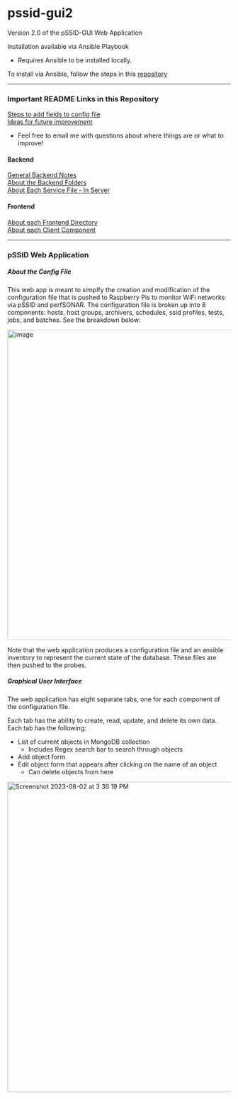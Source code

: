# pssid-gui2

Version 2.0 of the pSSID-GUI Web Application

Installation available via Ansible Playbook
* Requires Ansible to be installed locally.

To install via Ansible, follow the steps in this [repository](https://github.com/UMNET-perfSONAR/ansible_pssid_gui_2.0)

---
### Important README Links in this Repository

[Steps to add fields to config file](https://github.com/UMNET-perfSONAR/pssid-gui2/blob/main/services/README.md)  
[Ideas for future improvement](https://github.com/UMNET-perfSONAR/pssid-gui2/tree/main/services/client) 
* Feel free to email me with questions about where things are or what to improve! 

#### Backend 
[General Backend Notes](https://github.com/UMNET-perfSONAR/pssid-gui2/blob/main/services/server/README.md)     
[About the Backend Folders](https://github.com/UMNET-perfSONAR/pssid-gui2/tree/main/services/server/src/README.md)     
[About Each Service File - In Server](https://github.com/UMNET-perfSONAR/pssid-gui2/tree/main/services/server/src/services/README.md)     

#### Frontend
[About each Frontend Directory](https://github.com/UMNET-perfSONAR/pssid-gui2/blob/main/services/client/src/README.md)     
[About each Client Component](https://github.com/UMNET-perfSONAR/pssid-gui2/blob/main/services/client/src/components/README.md)     

----
### pSSID Web Application 
##### About the Config File

This web app is meant to simplfy the creation and modification of the configuration file that is pushed to Raspberry Pis to monitor WiFi networks via pSSID and perfSONAR. The configuration file is broken up into 8 components: hosts, host groups, archivers, schedules, ssid profiles, tests, jobs, and batches. See the breakdown below: 

<img width="700" alt="image" src="https://github.com/UMNET-perfSONAR/pssid-gui2/assets/74212084/384bb68b-aa29-432a-87b1-30528e921289">

Note that the web application produces a configuration file and an ansible inventory to represent the current state of the database. These files are then pushed to the probes. 

##### Graphical User Interface
The web application has eight separate tabs, one for each component of the configuration file. 

Each tab has the ability to create, read, update, and delete its own data. Each tab has the following:
* List of current objects in MongoDB collection
  * Includes Regex search bar to search through objects
* Add object form
* Edit object form that appears after clicking on the name of an object
  * Can delete objects from here

<img width="700" alt="Screenshot 2023-08-02 at 3 36 19 PM" src="https://github.com/UMNET-perfSONAR/pssid-gui2/assets/74212084/cf7bba5f-74f5-4303-926f-c17a0cd17b81">


